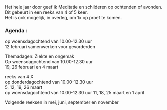 Het hele jaar door geef ik Meditatie en schilderen op ochtenden of avonden. Dit gebeurt in een reeks van 4 of 5 keer.  
Het is ook mogelijk, in overleg,  om 1x op proef te komen.  



### Agenda  :    
op woensdagochtend van 10.00-12.30 uur  
12 februari  samenwerken voor gevorderden 

Themadagen: Ziekte en ongemak  
Op woensdagochtend van 10.00-12.30 uur  
19, 26 februari en 4 maart  

reeks van 4 X   
op donderdagochtend van 10.00-12.30 uur  
5, 12, 19, 26 maart  
op woensdagochtend van 10.00-12.30 uur
11, 18, 25  maart en  1 april  

Volgende reeksen in mei, juni, september en november  
   




